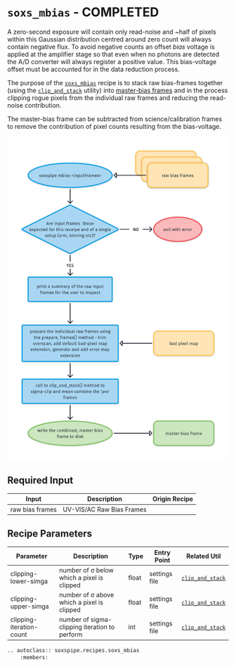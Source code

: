 # `soxs_mbias` - COMPLETED

A zero-second exposure will contain only read-noise and \~half of pixels within this Gaussian distribution centred around zero count will always contain negative flux. To avoid negative counts an offset *bias* voltage is applied at the amplifier stage so that even when no photons are detected the A/D converter will always register a positive value. This bias-voltage offset must be accounted for in the data reduction process. 

The purpose of the [`soxs_mbias`](../_api/soxspipe.recipes.soxs_mbias.html) recipe is to stack raw bias-frames together (using the [`clip_and_stack`](../utils/clip_and_stack.md) utility) into [master-bias frames](../files/master_bias.md) and in the process clipping rogue pixels from the individual raw frames and reducing the read-noise contribution.

The master-bias frame can be subtracted from science/calibration frames to remove the contribution of pixel counts resulting from the bias-voltage.

![](soxs_mbias.png)

## Required Input

| Input           | Description               | Origin Recipe |
| --------------- | ------------------------- | ------------- |
| raw bias frames | UV-VIS/AC Raw Bias Frames |               |

## Recipe Parameters

| Parameter                | Description                                   | Type  | Entry Point   | Related Util                                   |
| ------------------------ | --------------------------------------------- | ----- | ------------- | ---------------------------------------------- |
| clipping-lower-simga     | number of σ below which a pixel is clipped    | float | settings file | [`clip_and_stack`](../utils/clip_and_stack.md) |
| clipping-upper-simga     | number of σ above which a pixel is clipped    | float | settings file | [`clip_and_stack`](../utils/clip_and_stack.md) |
| clipping-iteration-count | number of sigma-clipping iteration to perform | int   | settings file | [`clip_and_stack`](../utils/clip_and_stack.md) |

```eval_rst
.. autoclass:: soxspipe.recipes.soxs_mbias
    :members:
```


